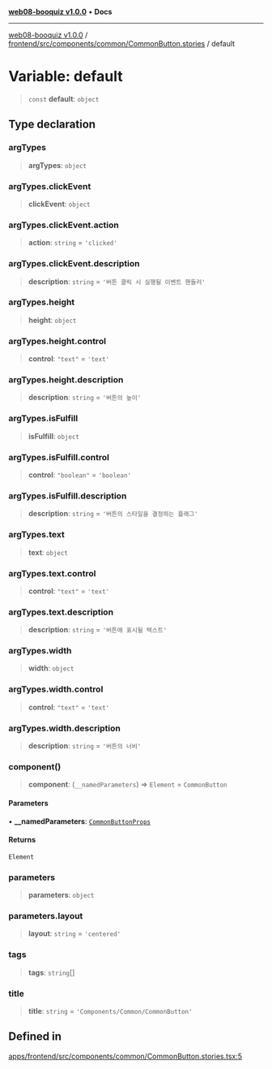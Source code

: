 [**web08-booquiz v1.0.0**](../../../../../../README.md) • **Docs**

***

[web08-booquiz v1.0.0](../../../../../../modules.md) / [frontend/src/components/common/CommonButton.stories](../README.md) / default

# Variable: default

> `const` **default**: `object`

## Type declaration

### argTypes

> **argTypes**: `object`

### argTypes.clickEvent

> **clickEvent**: `object`

### argTypes.clickEvent.action

> **action**: `string` = `'clicked'`

### argTypes.clickEvent.description

> **description**: `string` = `'버튼 클릭 시 실행될 이벤트 핸들러'`

### argTypes.height

> **height**: `object`

### argTypes.height.control

> **control**: `"text"` = `'text'`

### argTypes.height.description

> **description**: `string` = `'버튼의 높이'`

### argTypes.isFulfill

> **isFulfill**: `object`

### argTypes.isFulfill.control

> **control**: `"boolean"` = `'boolean'`

### argTypes.isFulfill.description

> **description**: `string` = `'버튼의 스타일을 결정하는 플래그'`

### argTypes.text

> **text**: `object`

### argTypes.text.control

> **control**: `"text"` = `'text'`

### argTypes.text.description

> **description**: `string` = `'버튼에 표시될 텍스트'`

### argTypes.width

> **width**: `object`

### argTypes.width.control

> **control**: `"text"` = `'text'`

### argTypes.width.description

> **description**: `string` = `'버튼의 너비'`

### component()

> **component**: (`__namedParameters`) => `Element` = `CommonButton`

#### Parameters

• **\_\_namedParameters**: [`CommonButtonProps`](../../CommonButton/interfaces/CommonButtonProps.md)

#### Returns

`Element`

### parameters

> **parameters**: `object`

### parameters.layout

> **layout**: `string` = `'centered'`

### tags

> **tags**: `string`[]

### title

> **title**: `string` = `'Components/Common/CommonButton'`

## Defined in

[apps/frontend/src/components/common/CommonButton.stories.tsx:5](https://github.com/boostcampwm-2024/web08-BooQuiz/blob/070f8cd9fc8f2112d3401f93894ddd08f59e2916/apps/frontend/src/components/common/CommonButton.stories.tsx#L5)
